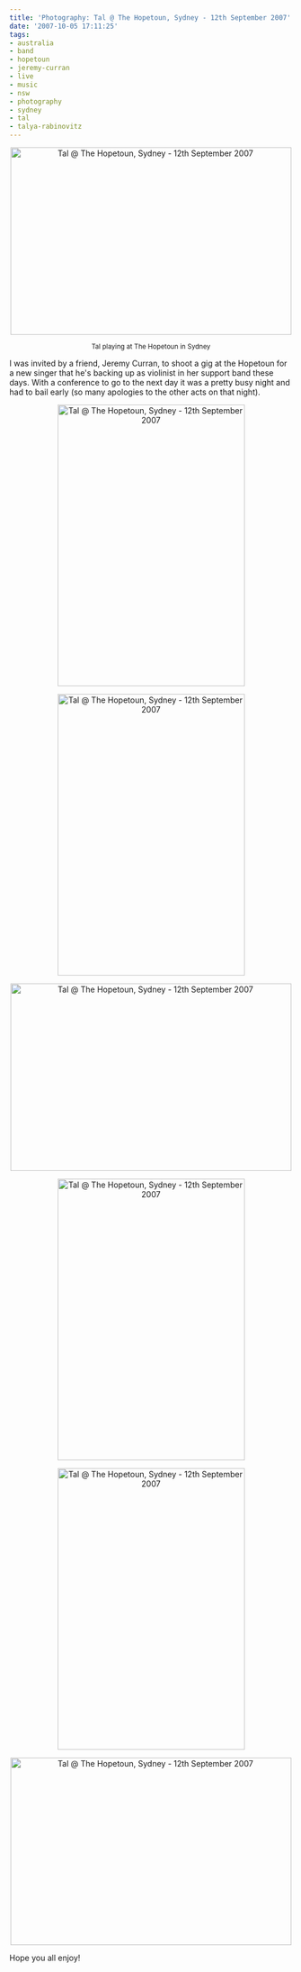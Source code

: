 ```yaml
---
title: 'Photography: Tal @ The Hopetoun, Sydney - 12th September 2007'
date: '2007-10-05 17:11:25'
tags:
- australia
- band
- hopetoun
- jeremy-curran
- live
- music
- nsw
- photography
- sydney
- tal
- talya-rabinovitz
---
```


<p style="text-align: center"><a href="http://www.flickr.com/photos/jufemaiz/1421131977/" title="Photo Sharing"><img src="http://farm2.static.flickr.com/1162/1421131977_8b3fe90e1d.jpg" width="500" height="333" alt="Tal @ The Hopetoun, Sydney - 12th September 2007" /></a></p>
<p style="text-align: center"><small>Tal playing at The Hopetoun in Sydney</small></p>
I was invited by a friend, Jeremy Curran, to shoot a gig at the Hopetoun for a new singer that he's backing up as violinist in her support band these days. With a conference to go to the next day it was a pretty busy night and had to bail early (so many apologies to the other acts on that night).
<p style="text-align: center"><a href="http://www.flickr.com/photos/jufemaiz/1422020816/" title="Photo Sharing"><img src="http://farm2.static.flickr.com/1075/1422020816_f70671e37f.jpg" width="333" height="500" alt="Tal @ The Hopetoun, Sydney - 12th September 2007" /></a></p>
<p style="text-align: center"><a href="http://www.flickr.com/photos/jufemaiz/1422022660/" title="Photo Sharing"><img src="http://farm2.static.flickr.com/1030/1422022660_302072b336.jpg" width="333" height="500" alt="Tal @ The Hopetoun, Sydney - 12th September 2007" /></a></p>
<p style="text-align: center"><a href="http://www.flickr.com/photos/jufemaiz/1421141119/" title="Photo Sharing"><img src="http://farm2.static.flickr.com/1331/1421141119_4b1651527f.jpg" width="500" height="333" alt="Tal @ The Hopetoun, Sydney - 12th September 2007" /></a></p>
<p style="text-align: center"><a href="http://www.flickr.com/photos/jufemaiz/1422026670/" title="Photo Sharing"><img src="http://farm2.static.flickr.com/1076/1422026670_503cd83a8e.jpg" width="333" height="500" alt="Tal @ The Hopetoun, Sydney - 12th September 2007" /></a></p>
<p style="text-align: center"><a href="http://www.flickr.com/photos/jufemaiz/1421142721/" title="Photo Sharing"><img src="http://farm2.static.flickr.com/1156/1421142721_57eee9cd1b.jpg" width="333" height="500" alt="Tal @ The Hopetoun, Sydney - 12th September 2007" /></a></p>
<p style="text-align: center"><a href="http://www.flickr.com/photos/jufemaiz/1422028250/" title="Photo Sharing"><img src="http://farm2.static.flickr.com/1044/1422028250_ed8c5e14af.jpg" width="500" height="333" alt="Tal @ The Hopetoun, Sydney - 12th September 2007" /></a></p>

Hope you all enjoy!
